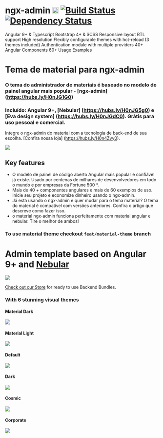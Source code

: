 # ngx-admin [<img src="https://i.imgur.com/oMcxwZ0.png" alt="Eva Design System" height="20px" />](https://hubs.ly/H0n4ZDy0) [![Build Status](https://travis-ci.org/akveo/ngx-admin.svg?branch=master)](https://travis-ci.org/akveo/ngx-admin) [![Dependency Status](https://david-dm.org/akveo/ngx-admin/status.svg)](https://david-dm.org/akveo/ng2-admin)

Angular 9+ & Typescript
Bootstrap 4+ & SCSS
Responsive layout
RTL support
High resolution
Flexibly configurable themes with hot-reload (3 themes included)
Authentication module with multiple providers
40+ Angular Components
60+ Usage Examples

# Tema de material para ngx-admin

### O tema do administrador de materiais é baseado no modelo de painel angular mais popular - [ngx-admin] (https://hubs.ly/H0nJG1G0)
### Incluído: Angular 9+, [Nebular] (https://hubs.ly/H0nJG5g0) e [Eva design system] (https://hubs.ly/H0nJGdC0). Grátis para uso pessoal e comercial.
Integre o ngx-admin do material com a tecnologia de back-end de sua escolha. [Confira nossa loja] (https://hubs.ly/H0n4Zvy0).

<a target="_blank" href="https://hubs.ly/H0nxM3b0"><img src="https://i.imgur.com/67YAlhf.png"/></a>

## Key features

- O modelo de painel de código aberto Angular mais popular e confiável já existe. Usado por centenas de milhares de desenvolvedores em todo o mundo e por empresas da Fortune 500 *.
- Mais de 40 + componentes angulares e mais de 60 exemplos de uso. Inicie seu projeto e economize dinheiro usando o ngx-admin.
- Já está usando o ngx-admin e quer mudar para o tema material? O tema do material é compatível com versões anteriores. Confira o artigo que descreve como fazer isso.
- o material ngx-admin funciona perfeitamente com material angular e nebular. Tire o melhor de ambos!

### To use material theme checkout `feat/material-theme` branch

# Admin template based on Angular 9+ and <a href="https://github.com/akveo/nebular">Nebular</a>
<a target="_blank" href="https://hubs.ly/H0n4Sw20"><img src="https://i.imgur.com/mFdqvgG.png"/></a>


[Check out our Store](https://hubs.ly/H0n4Zvy0) for ready to use Backend Bundles.

### With 6 stunning visual themes


#### Material Dark
<a target="_blank" href="https://hubs.ly/H0nxM3b0"><img src="https://i.imgur.com/67YAlhf.png"/></a>

#### Material Light
<a target="_blank" href="https://hubs.ly/H0nxNmv0"><img src="https://i.imgur.com/aQzw0hD.png"/></a>

#### Default
<a target="_blank" href="https://hubs.ly/H0n4Tgv0"><img src="https://i.imgur.com/Kn3xDKQ.png"/></a>

#### Dark
<a target="_blank" href="https://hubs.ly/H0n4Th20"><img src="https://i.imgur.com/FAn5iXY.png"/></a>

#### Cosmic
<a target="_blank" href="https://hubs.ly/H0n4Tj80"><img src="https://i.imgur.com/iJu2YDF.png"/></a>

#### Corporate
<a target="_blank" href="https://hubs.ly/H0n4TDQ0"><img src="https://i.imgur.com/GpUt6NW.png"/></a>





